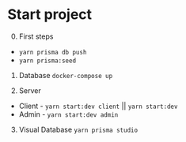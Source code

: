 # Start project

0. First steps

- `yarn prisma db push`
- `yarn prisma:seed`

1. Database
   `docker-compose up`

2. Server

- Client - `yarn start:dev client` || `yarn start:dev`
- Admin - `yarn start:dev admin`

3. Visual Database
   `yarn prisma studio`
